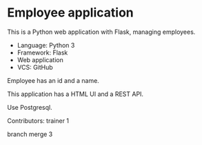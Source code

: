 # Employee application

This is a Python web application with Flask, managing employees.

* Language: Python 3
* Framework: Flask
* Web application
* VCS: GitHub

Employee has an id and a name.

This application has a HTML UI and a REST API.

Use Postgresql.

Contributors: trainer 1

branch merge 3